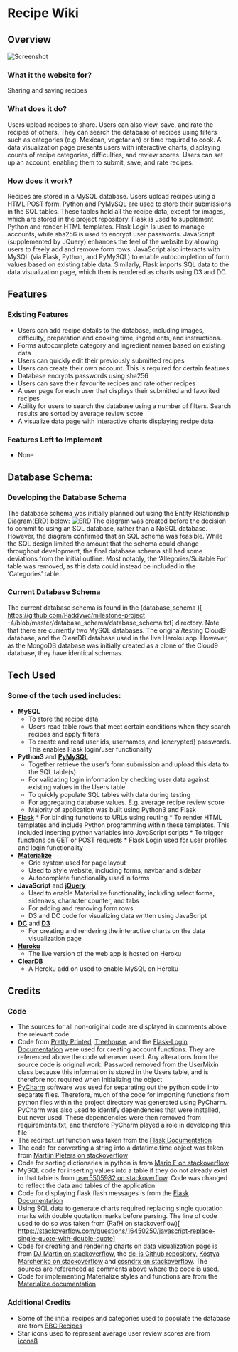 # Recipe Wiki

## Overview
![Screenshot]( https://i.snag.gy/F9CdIt.jpg)

### What it the website for? 
Sharing and saving recipes 

### What does it do?
Users upload recipes to share. Users can also view, save, and rate the recipes of others.  They can search the database of recipes using filters such as categories (e.g. Mexican, vegetarian)  or time required to cook. A data visualization page presents users with interactive charts, displaying counts of recipe categories, difficulties, and review scores. Users can set up an account, enabling them to submit, save, and rate recipes. 

### How does it work? 
Recipes are stored in a MySQL database. Users upload recipes using a HTML POST form. Python and PyMySQL are used to store their submissions in the SQL tables.  These tables hold all the recipe data, except for images, which are stored in the project repository. Flask is used to supplement Python and render HTML templates. Flask Login Is used to manage accounts, while sha256 is used to encrypt user passwords.  JavaScript (supplemented by JQuery) enhances the feel of the website by allowing users to freely add and remove form rows.  JavaScript also interacts with MySQL (via Flask, Python, and PyMySQL) to enable autocompletion of form values based on existing table data. Similarly, Flask imports SQL data to the data visualization page, which then is rendered as charts using D3 and DC.

## Features
### Existing Features
-	Users can add recipe details to the database, including images, difficulty, preparation and cooking time, ingredients, and instructions.
-	Forms autocomplete category and ingredient names based on existing data
-	Users can quickly edit their previously submitted recipes
-	Users can create their own account. This is required for certain features 
-	Database encrypts passwords using sha256
-	Users can save their favourite recipes and rate other recipes 
-	A user page for each user that displays their submitted and favorited recipes
-	Ability for users to search the database using a number of filters. Search results are sorted by average review score
-	A visualize data page with interactive charts displaying recipe data

### Features Left to Implement
-	None

## Database Schema:
### Developing the Database Schema
The database schema was initially planned out using the Entity Relationship Diagram(ERD) below:
![ERD]( https://i.snag.gy/xephD3.jpg)
The diagram was created before the decision to commit to using an SQL database, rather than a NoSQL database. However, the diagram confirmed that an SQL schema was feasible.  While the SQL design limited the amount that the schema could change throughout development, the final database schema still had some deviations from the initial outline. Most notably, the ‘Allegories/Suitable For’ table was removed, as this data could instead be included in the ‘Categories’ table. 

### Current Database Schema
The current database schema is found in the (database_schema )[ https://github.com/Paddywc/milestone-project -4/blob/master/database_schema/database_schema.txt] directory. 
Note that there are currently two MySQL databases. The original/testing Cloud9 database, and the ClearDB database used in the live Heroku app. However, as the MongoDB database was initially created as a clone of the Cloud9 database, they have identical schemas. 

## Tech Used
### Some of the tech used includes:
-	**MySQL**  
    *	To store the recipe data
    *	Users read table rows that meet certain conditions when they search recipes and apply filters 
    *	To create and read user ids, usernames, and (encrypted) passwords. This enables Flask login/user functionality
-	**Python3** and  [**PyMySQL**]( https://pymysql.readthedocs.io/en/latest/)
    *	Together retrieve the user’s form submission and upload this data to the SQL table(s)
    *	For validating login information by checking user data against existing values in the Users table
    *	To quickly populate SQL tables with data during testing
    *	For aggregating database values. E.g. average recipe review score
    *	Majority of application was built using Python3 and Flask
-	 [**Flask**]( http://flask.pocoo.org/)
    *	For binding functions to URLs using routing 
    *	To render HTML templates and include Python programming within these templates. This included inserting python variables into JavaScript scripts 
    *	To trigger functions on GET or POST requests
    *	Flask Login used for user profiles and login functionality 
- [**Materialize**](https://materializecss.com/)
    *	Grid system used for page layout
    *	Used to style website, including forms, navbar and sidebar
    *	Autocomplete functionality used in forms 
-	**JavaScript** and  [**jQuery**]( https://jquery.com/)
    *	Used to enable Materialize functionality, including select forms, sidenavs, character counter, and tabs 
    *	For adding and removing form rows
    *	D3 and DC code for visualizing data written using JavaScript
-	[**DC**](https://dc-js.github.io/dc.js/) and  [**D3**]( https://d3js.org/)
    *	For creating and rendering the interactive charts on the data visualization page 
- [**Heroku**](https://paddywc-recipe-wiki.herokuapp.com/)
    *	The live version of the web app is hosted on Heroku
- [**ClearDB**](https://elements.heroku.com/addons/cleardb)
    *	A Heroku add on used to enable MySQL on Heroku

## Credits
### Code
- The sources for all non-original code are displayed in comments above the relevant code
- Code from [Pretty Printed]( https://www.youtube.com/watch?v=2dEM-s3mRLE#%20for%20uploading%20images), [Treehouse]( https://teamtreehouse.com/community/how-usermixin-and-class-inheritance-work), and the [Flask-Login Documentation]( https://flask-login.readthedocs.io/en/latest/#how-it-works) were used  for creating account functions.  They are referenced above the code whenever used.  Any alterations from the source code is original work. Password removed from the UserMixin class because this information is stored in the Users table, and is therefore not required when initializing the object
- [PyCharm]( https://www.jetbrains.com/pycharm/download/) software was used for separating out the python code into separate files. Therefore, much of the code for importing functions from python files within the project directory was generated using PyCharm. PyCharm was also used to identify dependencies that were installed, but never used. These dependencies were then removed from requirements.txt, and therefore PyCharm played a role in developing this file
- The redirect_url function was taken from the [Flask Documentation](http://flask.pocoo.org/docs/1.0/reqcontext/)
- The code for converting a string into a datatime.time object was taken from [Martijn Pieters on stackoverflow](https://stackoverflow.com/questions/14295673/convert-string-into-datetime-time-object)
- Code for sorting dictionaries in python is from [Mario F on stackoverflow]( https://stackoverflow.com/questions/72899/how-do-i-sort-a-list-of-dictionaries-by-values-of-the-dictionary-in-python)
- MySQL code for inserting values into a table if they do not already exist in that table is from [user5505982 on stackoverflow]( https://stackoverflow.com/questions/3164505/mysql-insert-record-if-not-exists-in-table). Code was changed to reflect the data and tables of the application
- Code for displaying flask flash messages is from the [Flask Documentation](http://flask.pocoo.org/docs/1.0/patterns/flashing/)
- Using SQL data to generate charts required replacing single quotation marks with double quotation marks before parsing. The line of code used to do so was taken from (RafH  on stackoverflow)[ https://stackoverflow.com/questions/16450250/javascript-replace-single-quote-with-double-quote]
- Code for creating  and rendering charts on data visualization page is from [DJ Martin on stackoverflow]( https://stackoverflow.com/questions/21114336/how-to-add-axis-labels-for-row-chart-using-dc-js-or-d3-js), the [dc-js Github repository](https://github.com/dc-js/dc.js/blob/master/web/examples/row.html), [Kostya Marchenko on stackoverflow](https://stackoverflow.com/questions/17524627/is-there-a-way-to-tell-crossfilter-to-treat-elements-of-array-as-separate-record?noredirect=1&lq=1) and [cssndrx  on stackoverflow](https://stackoverflow.com/questions/13576906/d3-tick-marks-on-integers-only). The sources are referenced as comments above where the code is used. 
- Code for implementing Materialize styles and functions are from the [Materialize documentation]( https://materializecss.com/)

### Additional Credits
- Some of the initial recipes and categories used to populate the database are from [BBC Recipes]( https://www.bbcgoodfood.com/recipes)
- Star icons used to represent average user review scores are from [icons8]( https://icons8.com/icon/new-icons/all)

